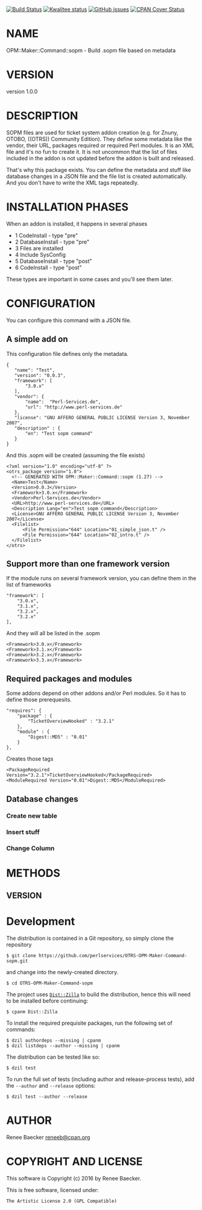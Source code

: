 [![Build Status](https://travis-ci.org/perlservices/OTRS-OPM-Maker-Command-sopm.svg?branch=master)](https://travis-ci.org/perlservices/OTRS-OPM-Maker-Command-sopm)
[![Kwalitee status](https://cpants.cpanauthors.org/dist/OPM-Maker-Command-sopm.png)](https://cpants.cpanauthors.org/dist/OPM-Maker-Command-sopm)
[![GitHub issues](https://img.shields.io/github/issues/perlservices/OTRS-OPM-Maker-Command-sopm.svg)](https://github.com/perlservices/OTRS-OPM-Maker-Command-sopm/issues)
[![CPAN Cover Status](https://cpancoverbadge.perl-services.de/OPM-Maker-Command-sopm-1.0.0)](https://cpancoverbadge.perl-services.de/OPM-Maker-Command-sopm-1.0.0)

# NAME

OPM::Maker::Command::sopm - Build .sopm file based on metadata

# VERSION

version 1.0.0

# DESCRIPTION

SOPM files are used for ticket system addon creation (e.g. for Znuny, OTOBO, ((OTRS)) Community Edition).
They define some metadata like the vendor, their URL, packages required or required Perl modules. 
It is an XML file and it's no fun to create it. It is not uncommon that the list of files included in the
addon is not updated before the addon is built and released.

That's why this package exists. You can define the metadata and stuff like database changes in a JSON file
and the file list is created automatically. And you don't have to write the XML tags repeatedly.

# INSTALLATION PHASES

When an addon is installed, it happens in several phases

- 1 CodeInstall - type "pre"
- 2 DatabaseInstall - type "pre"
- 3 Files are installed
- 4 Include SysConfig
- 5 DatabaseInstall - type "post"
- 6 CodeInstall - type "post"

These types are important in some cases and you'll see them later.

# CONFIGURATION

You can configure this command with a JSON file.

## A simple add on

This configuration file defines only the metadata.

    {
       "name": "Test",
       "version": "0.0.3",
       "framework": [
           "3.0.x"
       ],
       "vendor": {
           "name":  "Perl-Services.de",
           "url": "http://www.perl-services.de"
       },
       "license": "GNU AFFERO GENERAL PUBLIC LICENSE Version 3, November 2007",
       "description" : {
           "en": "Test sopm command"
       }
    }

And this .sopm will be created (assuming the file exists)

    <?xml version="1.0" encoding="utf-8" ?>
    <otrs_package version="1.0">
      <!-- GENERATED WITH OPM::Maker::Command::sopm (1.27) -->
      <Name>Test</Name>
      <Version>0.0.3</Version>
      <Framework>3.0.x</Framework>
      <Vendor>Perl-Services.de</Vendor>
      <URL>http://www.perl-services.de</URL>
      <Description Lang="en">Test sopm command</Description>
      <License>GNU AFFERO GENERAL PUBLIC LICENSE Version 3, November 2007</License>
      <Filelist>
          <File Permission="644" Location="01_simple_json.t" />
          <File Permission="644" Location="02_intro.t" />
      </Filelist>
    </otrs>

## Support more than one framework version

If the module runs on several framework version, you can define them in the list of frameworks

    "framework": [
        "3.0.x",
        "3.1.x",
        "3.2.x",
        "3.2.x"
    ],

And they will all be listed in the .sopm

    <Framework>3.0.x</Framework>
    <Framework>3.1.x</Framework>
    <Framework>3.2.x</Framework>
    <Framework>3.3.x</Framework>

## Required packages and modules

Some addons depend on other addons and/or Perl modules. So it has to define those prerequesits.

    "requires": {
        "package" : {
            "TicketOverviewHooked" : "3.2.1"
        },
        "module" : {
            "Digest::MD5" : "0.01"
        }
    },

Creates those tags

    <PackageRequired Version="3.2.1">TicketOverviewHooked</PackageRequired>
    <ModuleRequired Version="0.01">Digest::MD5</ModuleRequired>

## Database changes

### Create new table

### Insert stuff

### Change Column

# METHODS

## VERSION



# Development

The distribution is contained in a Git repository, so simply clone the
repository

```
$ git clone https://github.com/perlservices/OTRS-OPM-Maker-Command-sopm.git
```

and change into the newly-created directory.

```
$ cd OTRS-OPM-Maker-Command-sopm
```

The project uses [`Dist::Zilla`](https://metacpan.org/pod/Dist::Zilla) to
build the distribution, hence this will need to be installed before
continuing:

```
$ cpanm Dist::Zilla
```

To install the required prequisite packages, run the following set of
commands:

```
$ dzil authordeps --missing | cpanm
$ dzil listdeps --author --missing | cpanm
```

The distribution can be tested like so:

```
$ dzil test
```

To run the full set of tests (including author and release-process tests),
add the `--author` and `--release` options:

```
$ dzil test --author --release
```

# AUTHOR

Renee Baecker <reneeb@cpan.org>

# COPYRIGHT AND LICENSE

This software is Copyright (c) 2016 by Renee Baecker.

This is free software, licensed under:

    The Artistic License 2.0 (GPL Compatible)

